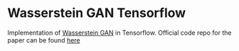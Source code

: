 # Wasserstein GAN Tensorflow
Implementation of [Wasserstein GAN](https://arxiv.org/abs/1701.07875) in Tensorflow. Official code repo for
the paper can be found [here](https://github.com/martinarjovsky/WassersteinGAN)




